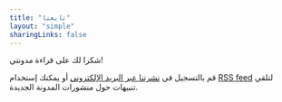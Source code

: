 ```yaml
---
title: "تابعنا"
layout: "simple"
sharingLinks: false
---
```


شكرا لك على قراءة مدونتي!

قم بالتسجيل في [نشرتنا عبر البريد الإلكتروني](https://tinyletter.com/LaravelSPA) أو يمكنك إستخدام [RSS feed](/index.xml) لتلقي تنبيهات حول منشورات المدونة الجديدة.